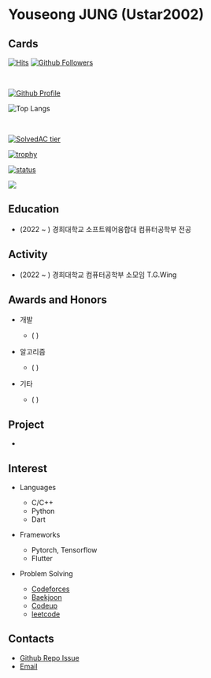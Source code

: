 # Youseong JUNG (Ustar2002)


## Cards

[![Hits](https://hits.seeyoufarm.com/api/count/incr/badge.svg?url=https%3A%2F%2Fgithub.com%2FUstar2002)](https://github.com/Ustar2002)
[![Github Followers](https://img.shields.io/github/followers/Ustar2002?color=06d6a0&label=Github%20Followers&style=for-the-badge)](https://github.com/Ustar2002?tab=followers)

<br>

[![Github Profile](https://github-readme-stats.vercel.app/api?username=Ustar2002&count_private=true&hide=contribs,prs&show_icons=true&theme=vue-dark)](https://github.com/Ustar2002)
<br>

![Top Langs](https://github-readme-stats.vercel.app/api/top-langs/?username=Ustar2002&langs_count=8)
<!-- [![Top Langs](https://github-readme-stats.vercel.app/api/top-langs/?username=tony9402&layout=compact&hide=Visual%20Basic)](https://github.com/anuraghazra/github-readme-stats) -->
<br>

[![SolvedAC tier](http://mazassumnida.wtf/api/v2/generate_badge?boj=Ustar2002)](https://solved.ac/Ustar2002)
<br>

[![trophy](https://github-profile-trophy.vercel.app/?username=Ustar2002&row=3&column=3)](https://github.com/ryo-ma/github-profile-trophy)
<br>

[![status](https://github-readme-streak-stats.herokuapp.com/?user=Ustar2002)](#)

<a href="https://opgc.me/#/users/Ustar2002" target="_blank"><img src="https://api.opgc.me/githubs/users/Ustar2002/tag/?border=normal" /></a>


## Education
  - (2022 ~ ) 경희대학교 소프트웨어융합대 컴퓨터공학부 전공


## Activity
  - (2022 ~ ) 경희대학교 컴퓨터공학부 소모임 T.G.Wing
 
## Awards and Honors
  - 개발
    - ( )
    
  - 알고리즘
    - ( ) 
    
  - 기타
    - ( ) 
    
## Project
  - 

## Interest
 - Languages
   - C/C++ 
   - Python 
   - Dart
   
 - Frameworks
   - Pytorch, Tensorflow
   - Flutter
   
 - Problem Solving
   - [Codeforces](https:)
   - [Baekjoon](https:)
   - [Codeup](https:)
   - [leetcode](https:)
  
## Contacts
  - [Github Repo Issue](https://github.com/Ustar2002/Ustar2002/issues)
  - [Email](mailto:henry7007@khu.ac.kr)
